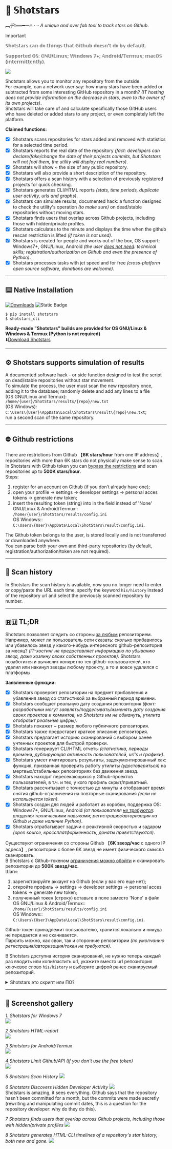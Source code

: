 # 💫 𝕊𝕙𝕠𝕥𝕤𝕥𝕒𝕣𝕤
︻デt══━一🔥 · ·· *A unique and over fab tool to track stars on Github*.  

> [!IMPORTANT]  
> 𝕊𝕙𝕠𝕥𝕤𝕥𝕒𝕣𝕤 𝕔𝕒𝕟 𝕕𝕠 𝕥𝕙𝕚𝕟𝕘𝕤 𝕥𝕙𝕒𝕥 𝔾𝕚𝕥𝕙𝕦𝕓 𝕕𝕠𝕖𝕤𝕟'𝕥 𝕕𝕠 𝕓𝕪 𝕕𝕖𝕗𝕒𝕦𝕝𝕥.
>
> 𝕊𝕦𝕡𝕡𝕠𝕣𝕥𝕖𝕕 𝕆𝕊: 𝔾ℕ𝕌/𝕃𝕚𝕟𝕦𝕩; 𝕎𝕚𝕟𝕕𝕠𝕨𝕤 𝟟+; 𝔸𝕟𝕕𝕣𝕠𝕚𝕕/𝕋𝕖𝕣𝕞𝕦𝕩; 𝕞𝕒𝕔𝕆𝕊 (𝕚𝕟𝕥𝕖𝕣𝕞𝕚𝕥𝕥𝕖𝕟𝕥𝕝𝕪).  

<img src="https://raw.githubusercontent.com/snooppr/shotstars/main/images/CLI.png" />  

Shotstars allows you to monitor any repository from the outside.  
For example, can a network user say: how many stars have been added or subtracted from some interesting GitHub repository in a month? *(IT hosting does not provide information on the decrease in stars, even to the owner of its own projects)*.  
Shotstars will take care of and calculate specifically those GitHub users who have deleted or added stars to any project, 
or even completely left the platform.  

**Claimed functions:**  
- [X] Shotstars scans repositories for stars added and removed with statistics for a selected time period.  
- [X] Shotstars reports the real date of the repository *(fact: developers can declare/fake/change the date of their projects commits, but Shotstars will not fool them, the utility will display real numbers)*.  
- [X] Shotstats will show ~ the size of any public repository.  
- [X] Shotstars will also provide a short description of the repository.  
- [X] Shotstars offers a scan history with a selection of previously registered projects for quick checking.  
- [X] Shotstars generates CLI/HTML reports *(stats, time periods, duplicate user activity, urls and graphs)*.  
- [X] Shotstars can simulate results, documented hack: a function designed to check the utility's operation *(to make sure)* on dead/stable repositories without moving stars.  
- [X] Shotstars finds users that overlap across Github projects, including those with hidden/private profiles.  
- [X] Shotstars calculates to the minute and displays the time when the github rescan restriction is lifted *(if token is not used)*.  
- [X] Shotstars is created for people and works out of the box, OS support: Windows7+, GNU/Linux, Android *(the user [does not need](https://github.com/snooppr/shotstars/releases): technical skills; registration/authorization on Github and even the presence of Python)*.  
- [X] Shotstars processes tasks with jet speed and for free *(cross-platform open source software, donations are welcome)*.  

 ---

## ⌨️ Native Installation  
[![Downloads](https://static.pepy.tech/badge/shotstars)](https://pepy.tech/projects/shotstars?timeRange=threeMonths&category=version&includeCIDownloads=true&granularity=daily&viewType=table&versions=2.6)
![Static Badge](https://img.shields.io/badge/latest%20v2.6-430094?link=https%3A%2F%2Fraw.githubusercontent.com%2Fsnooppr%2Fshotstars%2Frefs%2Fheads%2Fmain%2Fchangelog)  




```
$ pip install shotstars
$ shotstars_cli
```

**Ready-made "Shotstars" builds are provided for OS GNU/Linux & Windows & Termux (Python is not required)**  
⬇️[Download Shotstars](https://github.com/snooppr/shotstars/releases "download a ready-made assembly for Windows; GNU/Linux or Termux")  

 ---

## ⚙️ Shotstars supports simulation of results  
A documented software hack - or side function designed to test the script on dead/stable repositories without star movement.  
To simulate the process, the user must scan the new repository once,   
adding it to the database; randomly delete and add any lines to a file  
(OS GNU/Linux and Termux):    
`/home/{user}/ShotStars/results/{repo}/new.txt`  
(OS Windows):  
`C:\Users\{User}\AppData\Local\ShotStars\result\{repo}\new.txt`;  
run a second scan of the same repository.  

 ---

## ⛔️ Github restrictions  
There are restrictions from Github 【**6K stars/hour** from one IP address】, repositories with more than 6K stars do not physically make sense to scan.  
In Shotstars with Github token  you can [bypass the restrictions](https://github.com/snooppr/shotstars/issues/3) and scan repositories up to **500K stars/hour**.  
Steps:  
1) register for an account on Github (if you don’t already have one);  
2) open your profile -> settings -> developer settings -> personal acces tokens -> generate new token;  
3) insert the resulting token (string) into in the field instead of 'None'  
GNU/Linux & Android/Termux::  
`/home/{user}/ShotStars/results/config.ini`  
OS Windows::  
`C:\Users\{User}\AppData\Local\ShotStars\result\config.ini`.  

The Github token belongs to the user, is stored locally and is not transferred or downloaded anywhere.  
You can parse both your own and third-party repositories (by default, registration/authorization/token are not required).  

 ---

## 💾 Scan history  
In Shotstars the scan history is available, now you no longer need to enter or copy/paste the URL each time,
specify the keyword `his/history` instead of the repository url and select the previously scanned repository by number.

 ---

## 🇷🇺 TL;DR  
Shotstars позволяет следить со стороны <u>за любым</u> репозиторием.  
Например, может ли пользователь сети сказать: сколько прибавилось или убавилось звезд у какого-нибудь интересного github-репозитория за месяц? *(IT-хостинг не предоставляет информацию по убыванию звезд, даже хозяину своих собственных проектов)*. Shotstars позаботится и вычислит конкретно тех github-пользователей, кто удалил или накинул звезды любому проекту, а то и вовсе удалился с платформы.

**Заявленные функции:**  
- [X] Shotstars проверяет репозитории на предмет прибавления и убавления звезд со статистикой за выбранный период времени.  
- [X] Shotstars сообщает реальную дату создания репозитория *(факт: разработчики могут заявлять/подделывать/изменять дату создания своих проектов и коммитов, но Shotstars им не обмануть, утилита отобразит реальные цифры)*.  
- [X] Shotstats покажет ~ размер любого публичного репозитория.  
- [X] Shotstars также предоставит краткое описание репозитория.  
- [X] Shotstars предлагает историю сканирований с выбором ранее учтенных проектов для быстрой проверки.
- [X] Shotstars генерирует CLI/HTML отчеты *(статистика, периоды времени, дублирующая активность пользователей, url's и графики)*.  
- [X] Shotstars умеет имитировать результаты, задокументированный хак: функция, призванная проверить работу утилиты *(удостовериться)* на мертвых/стабильных репозиториях без движения звезд. 
- [X] Shotstars находит пересекающихся у Github-проектов пользователей, в т.ч. и тех, у кого профиль скрыт/приватный.  
- [X] Shotstars рассчитывает с точностью до минуты и отображает время снятия github-ограничения на повторные сканирования *(если не используется token)*.  
- [X] Shotstars создан для людей и работает из коробки, поддержка OS: Windows7+, GNU/Linux, Android *(от пользователя [не требуются](https://github.com/snooppr/shotstars/releases): владения техническими навыками; регистрация/авторизация на Github и даже наличие Python)*.  
- [X] Shotstars отрабатывает задачи с реактивной скоростью и задаром *(open source, кроссплатформенность, донаты приветствуются)*.  

Существуют ограничения со стороны Github 【**6K звезд/час** с одного IP адреса】, репозитории с более 6К звезд не имеет физического смысла сканировать.  
В Shotstars с Github-токеном [ограничения можно обойти](https://github.com/snooppr/shotstars/issues/3) и сканировать репозитории до **500K звезд/час**.  
Шаги:  
1) зарегистрируйте аккаунт на Github (если у вас его еще нет);  
2) откройте профиль -> settings -> developer settings -> personal acces tokens -> generate new token;  
3) полученный токен (строку) вставьте в поле заместо 'None' в файл  
OS GNU/Linux & Android/Termux::  
`/home/{user}/ShotStars/results/config.ini`  
OS Windows::  
`C:\Users\{User}\AppData\Local\ShotStars\result\config.ini`.  

Github-токен принадлежит пользователю, хранится локально и никуда не передается и не скачивается.  
Парсить можно, как свои, так и сторонние репозитории *(по умолчанию регистрация/авторизация/токен не требуются)*.  

В Shotstars доступна история сканирований, не нужно теперь каждый раз вводить или копи/пастить url,
укажите вместо url репозитория ключевое слово `his/history` и выберите цифрой ранее сканируемый репозиторий.  

<details>
<summary>Shotstars это скрипт или ПО?</summary>

Существует ли чёткая грань между скриптом и программой? С таким опросом обратился разработчик к IT-сообществу Хабр.  

<img src="https://habrastorage.org/webt/vj/rq/kp/vjrqkptejw8lvhbi1oj8ibkqcn4.jpeg" />  

</details>

 ---

## 🔻 Screenshot gallery  

*1. Shotstars for Windows 7*  
<img src="https://raw.githubusercontent.com/snooppr/shotstars/main/images/shotstars%20Win.png" />  


*2 Shotstars HTML-report*  
<img src="https://raw.githubusercontent.com/snooppr/shotstars/main/images/html-report.png" />  


*3 Shotstars for Android/Termux*  
<img src="https://raw.githubusercontent.com/snooppr/shotstars/main/images/Termux.png" />  


*4 Shotstars Limit Github/API (If you don't use the free token)*  
<img src="https://raw.githubusercontent.com/snooppr/shotstars/main/images/Limit.png" />  


*5 Shotstars Scan History*
<img src="https://raw.githubusercontent.com/snooppr/shotstars/main/images/scan_history.png" />  


*6 Shotstars Discovers Hidden Developer Activity*
<img src="https://raw.githubusercontent.com/snooppr/shotstars/main/images/hidden update.png" />  
Shotstars is amazing, it sees everything. Github says that the repository hasn't been committed for a month, but the commits were made secretly (rewriting and manipulating commit dates, this is a question for the repository developer: why do they do this).  


*7 Shotstars finds users that overlap across Github projects, including those with hidden/private profiles*
<img src="https://raw.githubusercontent.com/snooppr/shotstars/main/images/cross.png" />  


*8 Shotstars generates HTML-CLI timelines of a repository's star history, both new and gone.*
<img src="https://raw.githubusercontent.com/snooppr/shotstars/main/images/graph.png" />  
